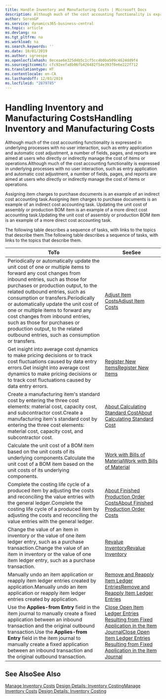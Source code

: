 ```yaml
---
title: Handle Inventory and Manufacturing Costs | Microsoft Docs
description: Although much of the cost accounting functionality is expressed in underlying processes with no user interaction, such as entry application and automatic cost adjustment, a number of fields, pages, and reports are aimed at users who directly or indirectly manage the cost of items or operations.
author: SorenGP
ms.service: dynamics365-business-central
ms.topic: article
ms.devlang: na
ms.tgt_pltfrm: na
ms.workload: na
ms.search.keywords: ''
ms.date: 10/01/2019
ms.author: sgroespe
ms.openlocfilehash: 8eceae6e325d4b5c1cf5cc4b0ba509c4624dd9f4
ms.sourcegitcommit: cfc92eefa8b06fb426482f54e393f0e6e222f712
ms.translationtype: HT
ms.contentlocale: en-CA
ms.lasthandoff: 12/03/2019
ms.locfileid: "2879785"
---
```

# <a name="handling-inventory-and-manufacturing-costs"></a><span data-ttu-id="32469-103">Handling Inventory and Manufacturing Costs</span><span class="sxs-lookup"><span data-stu-id="32469-103">Handling Inventory and Manufacturing Costs</span></span>
<span data-ttu-id="32469-104">Although much of the cost accounting functionality is expressed in underlying processes with no user interaction, such as entry application and automatic cost adjustment, a number of fields, pages, and reports are aimed at users who directly or indirectly manage the cost of items or operations.</span><span class="sxs-lookup"><span data-stu-id="32469-104">Although much of the cost accounting functionality is expressed in underlying processes with no user interaction, such as entry application and automatic cost adjustment, a number of fields, pages, and reports are aimed at users who directly or indirectly manage the cost of items or operations.</span></span>  

 <span data-ttu-id="32469-105">Assigning item charges to purchase documents is an example of an indirect cost accounting task.</span><span class="sxs-lookup"><span data-stu-id="32469-105">Assigning item charges to purchase documents is an example of an indirect cost accounting task.</span></span> <span data-ttu-id="32469-106">Updating the unit cost of assembly or production BOM item is an example of a more direct cost accounting task.</span><span class="sxs-lookup"><span data-stu-id="32469-106">Updating the unit cost of assembly or production BOM item is an example of a more direct cost accounting task.</span></span>  

 <span data-ttu-id="32469-107">The following table describes a sequence of tasks, with links to the topics that describe them.</span><span class="sxs-lookup"><span data-stu-id="32469-107">The following table describes a sequence of tasks, with links to the topics that describe them.</span></span>   

|<span data-ttu-id="32469-108">**To**</span><span class="sxs-lookup"><span data-stu-id="32469-108">**To**</span></span>|<span data-ttu-id="32469-109">**See**</span><span class="sxs-lookup"><span data-stu-id="32469-109">**See**</span></span>|  
|------------|-------------|  
|<span data-ttu-id="32469-110">Periodically or automatically update the unit cost of one or multiple items to forward any cost changes from inbound entries, such as those for purchases or production output, to the related outbound entries, such as consumption or transfers.</span><span class="sxs-lookup"><span data-stu-id="32469-110">Periodically or automatically update the unit cost of one or multiple items to forward any cost changes from inbound entries, such as those for purchases or production output, to the related outbound entries, such as consumption or transfers.</span></span>|[<span data-ttu-id="32469-111">Adjust Item Costs</span><span class="sxs-lookup"><span data-stu-id="32469-111">Adjust Item Costs</span></span>](inventory-how-adjust-item-costs.md)|  
|<span data-ttu-id="32469-112">Get insight into average cost dynamics to make pricing decisions or to track cost fluctuations caused by data entry errors.</span><span class="sxs-lookup"><span data-stu-id="32469-112">Get insight into average cost dynamics to make pricing decisions or to track cost fluctuations caused by data entry errors.</span></span>|[<span data-ttu-id="32469-113">Register New Items</span><span class="sxs-lookup"><span data-stu-id="32469-113">Register New Items</span></span>](inventory-how-register-new-items.md)|  
|<span data-ttu-id="32469-114">Create a manufacturing item's standard cost by entering the three cost elements: material cost, capacity cost, and subcontractor cost.</span><span class="sxs-lookup"><span data-stu-id="32469-114">Create a manufacturing item's standard cost by entering the three cost elements: material cost, capacity cost, and subcontractor cost.</span></span>|[<span data-ttu-id="32469-115">About Calculating Standard Cost</span><span class="sxs-lookup"><span data-stu-id="32469-115">About Calculating Standard Cost</span></span>](finance-about-calculating-standard-cost.md)|  
|<span data-ttu-id="32469-116">Calculate the unit cost of a BOM item based on the unit costs of its underlying components.</span><span class="sxs-lookup"><span data-stu-id="32469-116">Calculate the unit cost of a BOM item based on the unit costs of its underlying components.</span></span>|[<span data-ttu-id="32469-117">Work with Bills of Material</span><span class="sxs-lookup"><span data-stu-id="32469-117">Work with Bills of Material</span></span>](inventory-how-work-BOMs.md)|  
|<span data-ttu-id="32469-118">Complete the costing life cycle of a produced item by adjusting the costs and reconciling the value entries with the general ledger.</span><span class="sxs-lookup"><span data-stu-id="32469-118">Complete the costing life cycle of a produced item by adjusting the costs and reconciling the value entries with the general ledger.</span></span>|[<span data-ttu-id="32469-119">About Finished Production Order Costs</span><span class="sxs-lookup"><span data-stu-id="32469-119">About Finished Production Order Costs</span></span>](finance-about-finished-production-order-costs.md)|  
|<span data-ttu-id="32469-120">Change the value of an item in inventory or the value of one item ledger entry, such as a purchase transaction.</span><span class="sxs-lookup"><span data-stu-id="32469-120">Change the value of an item in inventory or the value of one item ledger entry, such as a purchase transaction.</span></span>|[<span data-ttu-id="32469-121">Revalue Inventory</span><span class="sxs-lookup"><span data-stu-id="32469-121">Revalue Inventory</span></span>](inventory-how-revalue-inventory.md)|
|<span data-ttu-id="32469-122">Manually undo an item application or reapply item ledger entries created by application.</span><span class="sxs-lookup"><span data-stu-id="32469-122">Manually undo an item application or reapply item ledger entries created by application.</span></span>|[<span data-ttu-id="32469-123">Remove and Reapply Item Ledger Entries</span><span class="sxs-lookup"><span data-stu-id="32469-123">Remove and Reapply Item Ledger Entries</span></span>](finance-how-to-remove-and-reapply-item-entries.md)|  
|<span data-ttu-id="32469-124">Use the **Applies-from Entry** field in the item journal to manually create a fixed application between an inbound transaction and the original outbound transaction.</span><span class="sxs-lookup"><span data-stu-id="32469-124">Use the **Applies-from Entry** field in the item journal to manually create a fixed application between an inbound transaction and the original outbound transaction.</span></span>|[<span data-ttu-id="32469-125">Close Open Item Ledger Entries Resulting from Fixed Application in the Item Journal</span><span class="sxs-lookup"><span data-stu-id="32469-125">Close Open Item Ledger Entries Resulting from Fixed Application in the Item Journal</span></span>](finance-how-to-close-open-item-ledger-entries-resulting-from-fixed-application-in-the-item-journal.md)|  

## <a name="see-also"></a><span data-ttu-id="32469-126">See Also</span><span class="sxs-lookup"><span data-stu-id="32469-126">See Also</span></span>  
<span data-ttu-id="32469-127">[Manage Inventory Costs](finance-manage-inventory-costs.md)
[Design Details: Inventory Costing](design-details-inventory-costing.md)</span><span class="sxs-lookup"><span data-stu-id="32469-127">[Manage Inventory Costs](finance-manage-inventory-costs.md)
[Design Details: Inventory Costing](design-details-inventory-costing.md)</span></span>
